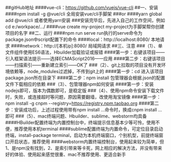 ##gitHub地址
####vue-cli：https://github.com/vuejs/vue-cli
##一、安装
####npm install -g @vue/cli      全局安装vue/cli手脚架
###or
####yarn global add @vue/cli     或者使用yarn安装
###安装完毕后，先进入自己的工作空间，例如cd e:/workpace/.../
####vue create my-project        my-project为手脚架帮你创建项目的名字
##二、运行
####npm run serve                run执行的serve命令为package.json中script配置下的命令
####local：http://localhost:8080/       本地请求
####network：http://[本机ip]:8080/      局域网请求
##三、注意
###（1）、单文件组件使用ES6语法，Hbuilder加载验证或报错
####第一步：右键该项目——引入框架语法提示——选择ECMAScript2016——应用
####第二步：右键该项目——扫描索引——重新建立索引——OK了
###（2）、git上拉取的项目没有开发环境依赖等，node_modules过滤掉，不传到git上的
####第一步：cd 进入该项目package.json所在目录下
####第二步：npm install             包管理器会根据.json的配置文件下载相应的依赖
###（3）、包管理器npm如何安装
####第一步：安装nodejs即可，版本为偶数即可，是稳定版
###（4）、使用npm命令安装下载文件时，失败，或连接超时等问题，原因需要翻墙，改使用淘宝镜像
####第一步：npm install -g cnpm --registry=https://registry.npm.taobao.org
####第二步：安装成功后，上述过程使用带有npm install ...命令时，换成cnpm install ...即可
###（5）、mac终端问题、Hbuilder、sublime、webstorm均具备
####HBuilder配置终端为内置控制台中，终端提示信息基本少等可怜，使用不便，推荐使用本机terminal
####sublime配置终端为内置命令，可定位目录启动终端，install-package  terminal，启动为本机终端窗口，个别机型，前提终端窗口开启状态，推荐使用
####webstorm内置终端控制台，使用起来较为简单，但1、是npm没有找到，2、是索引带来等卡死，网上相应的解决方法，并没有带来好的体验、使用起来感觉很重、mac不推荐使用、更适合新手